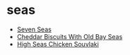 # seas

 * [Seven Seas](../../index/s/seven-seas-104618.json)
 * [Cheddar Biscuits With Old Bay Seas](../../index/c/cheddar-biscuits-with-old-bay-seas.json)
 * [High Seas Chicken Souvlaki](../../index/h/high-seas-chicken-souvlaki.json)
